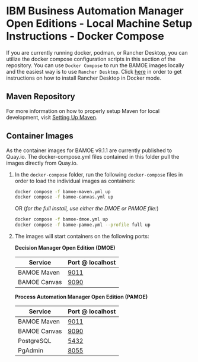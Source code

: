 # IBM Business Automation Manager Open Editions - Local Machine Setup Instructions - Docker Compose
If you are currently running docker, podman, or Rancher Desktop, you can utilize the docker compose configuration scripts in this section of the repository.  You can use `Docker Compose` to run the BAMOE images locally and the easiest way is to use `Rancher Desktop`.  Click [here](https://docs.rancherdesktop.io/getting-started/installation/) in order to get instructions on how to install Rancher Desktop in Docker mode.  

## Maven Repository
For more information on how to properly setup Maven for local development, visit [Setting Up Maven](./maven/README.md).

## Container Images
As the container images for BAMOE v9.1.1 are currently published to Quay.io.  The docker-compose.yml files contained in this folder pull the images directly from Quay.io.  

1.  In the `docker-compose` folder, run the following `docker-compose` files in order to load the individual images as containers:

    ```bash
    docker compose -f bamoe-maven.yml up
    docker compose -f bamoe-canvas.yml up
    ```

    OR (_for the full install, use either the DMOE or PAMOE file:_)

    ```bash
    docker compose -f bamoe-dmoe.yml up
    docker compose -f bamoe-pamoe.yml --profile full up
    ```

2.  The images will start containers on the following ports:

    **Decision Manager Open Edition (DMOE)**

    | Service                   | Port @ localhost              |
    | ------------------------- | ----------------------------- |
    | BAMOE Maven               | [9011](http://localhost:9011) |
    | BAMOE Canvas              | [9090](http://localhost:9090) |

    **Process Automation Manager Open Edition (PAMOE)**

    | Service                   | Port @ localhost              |
    | ------------------------- | ----------------------------- |
    | BAMOE Maven               | [9011](http://localhost:9011) |
    | BAMOE Canvas              | [9090](http://localhost:9090) |
    | PostgreSQL                | [5432](http://localhost:5432) |
    | PgAdmin                   | [8055](http://localhost:8055) |

